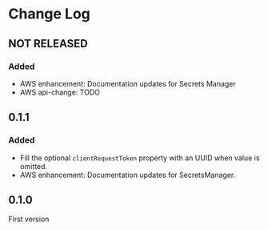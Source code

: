 # Change Log

## NOT RELEASED

### Added

- AWS enhancement: Documentation updates for Secrets Manager
- AWS api-change: TODO

## 0.1.1

### Added

- Fill the optional `clientRequestToken` property with an UUID when value is omitted.
- AWS enhancement: Documentation updates for SecretsManager.

## 0.1.0

First version
